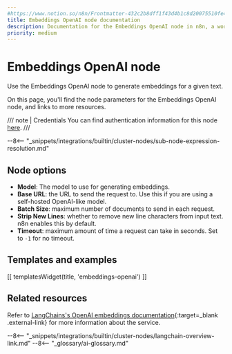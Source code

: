 ```yaml
---
#https://www.notion.so/n8n/Frontmatter-432c2b8dff1f43d4b1c8d20075510fe4
title: Embeddings OpenAI node documentation
description: Documentation for the Embeddings OpenAI node in n8n, a workflow automation platform. Includes details of operations and configuration, and links to examples and credentials information.
priority: medium
---
```


# Embeddings OpenAI node

Use the Embeddings OpenAI node to generate embeddings for a given text.

On this page, you'll find the node parameters for the Embeddings OpenAI node, and links to more resources.

/// note | Credentials
You can find authentication information for this node [here](/integrations/builtin/credentials/openai/).
///

--8<-- "_snippets/integrations/builtin/cluster-nodes/sub-node-expression-resolution.md"


## Node options

* **Model**: The model to use for generating embeddings.
* **Base URL**: the URL to send the request to. Use this if you are using a self-hosted OpenAI-like model. 
* **Batch Size**: maximum number of documents to send in each request.
* **Strip New Lines**: whether to remove new line characters from input text. n8n enables this by default.
* **Timeout**: maximum amount of time a request can take in seconds. Set to `-1` for no timeout.

## Templates and examples

<!-- see https://www.notion.so/n8n/Pull-in-templates-for-the-integrations-pages-37c716837b804d30a33b47475f6e3780 -->
[[ templatesWidget(title, 'embeddings-openai') ]]

## Related resources

Refer to [LangChains's OpenAI embeddings documentation](https://js.langchain.com/docs/modules/data_connection/text_embedding/integrations/openai){:target=_blank .external-link} for more information about the service.

--8<-- "_snippets/integrations/builtin/cluster-nodes/langchain-overview-link.md"
--8<-- "_glossary/ai-glossary.md"
